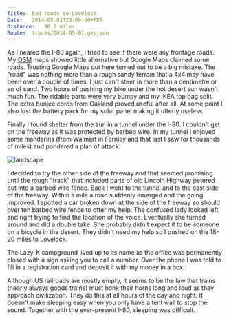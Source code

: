 ```yaml
---
Title:	Bad roads to Lovelock
Date:	2014-05-01T23:00:00+PDT
Distance:	90.2 miles
Route:	tracks/2014-05-01.geojson
---
```


As I neared the I-80 again, I tried to see if there were any frontage roads. My [OSM](http://www.openstreetmap.org/) maps showed little alternative but Google Maps claimed some roads. Trusting Google Maps out here turned out to be a big mistake. The "road" was nothing more than a rough sandy terrain that a 4x4 may have been over a couple of times. I just can't steer in more than a centimetre or so of sand. Two hours of pushing my bike under the hot desert sun wasn't much fun. The ridable parts were very bumpy and my IKEA top bag split. The extra bunjee cords from Oakland proved useful after all. At some point I also lost the battery pack for my solar panel making it utterly useless.

Finally I found shelter from the sun in a tunnel under the I-80. I couldn't get on the freeway as it was protected by barbed wire. In my tunnel I enjoyed some mandarins (from Walmart in Fernley and that last I saw for thousands of miles) and pondered a plan of attack.

![landscape](https://farm3.staticflickr.com/2913/14009651720_03c4546a76_c.jpg "I-80 underpass")

I decided to try the other side of the freeway and that seemed promising until the rough "track" that included parts of old Lincoln Highway petered out into a barbed wire fence. Back I went to the tunnel and to the east side of the freeway. Within a mile a road suddenly emerged and the going improved. I spotted a car broken down at the side of the freeway so should over teh barbed wire fence to offer my help. The confused lady looked left and right trying to find the location of the voice. Eventually she turned around and did a double take. She probably didn't expect it to be someone on a bicycle in the desert. They didn't need my help so I pushed on the 18-20 miles to Lovelock.

The Lazy-K campground lived up to its name as the office was permanently closed with a sign asking you to call a number. Over the phone I was told to fill in a registration card and deposit it with my money in a box. 

Although US railroads are mostly empty, it seems to be the law that trains (nearly always goods trains) must honk their horns long and loud as they approach civilization. They do this at all hours of the day and night. It doesn't make sleeping easy when you only have a tent wall to stop the sound. Together with the ever-present I-80, sleeping was difficult.